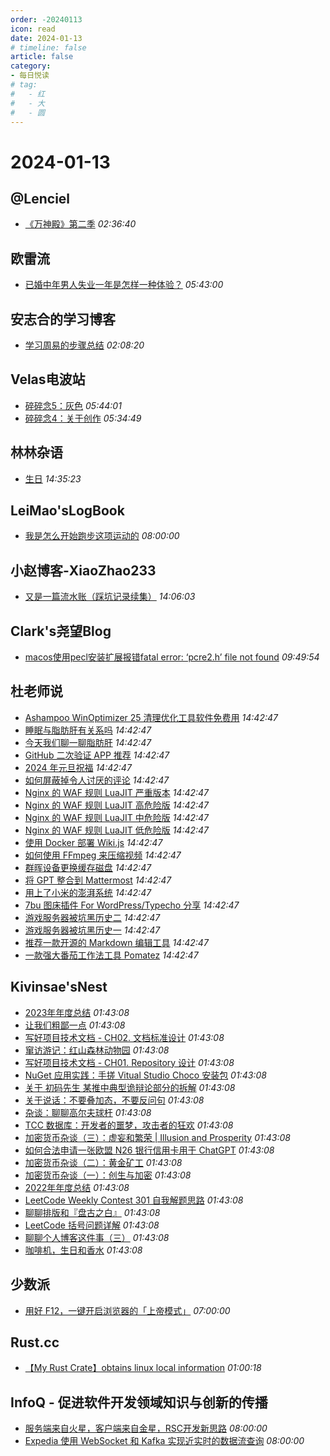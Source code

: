 ```yaml
---
order: -20240113
icon: read
date: 2024-01-13
# timeline: false
article: false
category:
- 每日悦读
# tag:
#   - 红
#   - 大
#   - 圆
---
```


# 2024-01-13 
## @Lenciel<span></span>
* [《万神殿》第二季](https://lenciel.com/2024/01/the-pantheon-ii/) *02:36:40* 
## 欧雷流<span></span>
* [已婚中年男人失业一年是怎样一种体验？](https://ourai.ws/posts/one-year-anniversary-of-unemployment/) *05:43:00* 
## 安志合的学习博客<span></span>
* [学习周易的步骤总结](https://chegva.com/5908.html) *02:08:20* 
## Velas电波站<span></span>
* [碎碎念5：灰色](https://www.velasx.com/am/6183) *05:44:01* 
* [碎碎念4：关于创作](https://www.velasx.com/am/6174) *05:34:49* 
## 林林杂语<span></span>
* [生日](https://www.xiaozonglin.cn/happy-birthday/) *14:35:23* 
## LeiMao'sLogBook<span></span>
* [我是怎么开始跑步这项运动的](https://leimao.github.io/essay/%E6%88%91%E6%98%AF%E6%80%8E%E4%B9%88%E5%BC%80%E5%A7%8B%E8%B7%91%E6%AD%A5%E8%BF%99%E9%A1%B9%E8%BF%90%E5%8A%A8%E7%9A%84/) *08:00:00* 
## 小赵博客-XiaoZhao233<span></span>
* [又是一篇流水账（踩坑记录续集）](https://blog.xiaozhao233.top/archives/2024/01/13/boc-mastercard-world-debit-card-and-something-about-cmb/) *14:06:03* 
## Clark's尧望Blog<span></span>
* [macos使用pecl安装扩展报错fatal error: ‘pcre2.h’ file not found](https://www.dongyao.ren/article/668.html) *09:49:54* 
## 杜老师说<span></span>
* [Ashampoo WinOptimizer 25 清理优化工具软件免费用](https://dusays.com/666/) *14:42:47* 
* [睡眠与脂肪肝有关系吗](https://dusays.com/665/) *14:42:47* 
* [今天我们聊一聊脂肪肝](https://dusays.com/664/) *14:42:47* 
* [GitHub 二次验证 APP 推荐](https://dusays.com/663/) *14:42:47* 
* [2024 年元旦祝福](https://dusays.com/662/) *14:42:47* 
* [如何屏蔽掉令人讨厌的评论](https://dusays.com/661/) *14:42:47* 
* [Nginx 的 WAF 规则 LuaJIT 严重版本](https://dusays.com/660/) *14:42:47* 
* [Nginx 的 WAF 规则 LuaJIT 高危险版](https://dusays.com/659/) *14:42:47* 
* [Nginx 的 WAF 规则 LuaJIT 中危险版](https://dusays.com/658/) *14:42:47* 
* [Nginx 的 WAF 规则 LuaJIT 低危险版](https://dusays.com/657/) *14:42:47* 
* [使用 Docker 部署 Wiki.js](https://dusays.com/656/) *14:42:47* 
* [如何使用 FFmpeg 来压缩视频](https://dusays.com/655/) *14:42:47* 
* [群晖设备更换缓存磁盘](https://dusays.com/654/) *14:42:47* 
* [将 GPT 整合到 Mattermost](https://dusays.com/653/) *14:42:47* 
* [用上了小米的澎湃系统](https://dusays.com/652/) *14:42:47* 
* [7bu 图床插件 For WordPress/Typecho 分享](https://dusays.com/651/) *14:42:47* 
* [游戏服务器被坑黑历史二](https://dusays.com/650/) *14:42:47* 
* [游戏服务器被坑黑历史一](https://dusays.com/649/) *14:42:47* 
* [推荐一款开源的 Markdown 编辑工具](https://dusays.com/648/) *14:42:47* 
* [一款强大番茄工作法工具 Pomatez](https://dusays.com/647/) *14:42:47* 
## Kivinsae'sNest<span></span>
* [2023年年度总结](https://www.kivinsae.com/2024/01/11/2024-01-11-Summary/) *01:43:08* 
* [让我们粗鄙一点](https://www.kivinsae.com/2023/08/23/2023-08-24-talking_with_people/) *01:43:08* 
* [写好项目技术文档 - CH02. 文档标准设计](https://www.kivinsae.com/2023/08/19/2023-08-19-docs02/) *01:43:08* 
* [窜访游记：红山森林动物园](https://www.kivinsae.com/2023/08/07/2023-08-07-hongshan_zoo/) *01:43:08* 
* [写好项目技术文档 - CH01. Repository 设计](https://www.kivinsae.com/2023/06/24/2023-06-24-docs01/) *01:43:08* 
* [NuGet 应用实践：手搓 Vitual Studio Choco 安装包](https://www.kivinsae.com/2023/05/26/2023-05-26-nuget_choco/) *01:43:08* 
* [关于 初码先生 某推中典型诡辩论部分的拆解](https://www.kivinsae.com/2023/05/17/2023-05-17-no_sophism/) *01:43:08* 
* [关于说话：不要叠加态，不要反问句](https://www.kivinsae.com/2023/04/14/2023-04-14-talk_straightforward/) *01:43:08* 
* [杂谈：聊聊高尔夫球杆](https://www.kivinsae.com/2023/04/02/2023-04-02-golf_clubs/) *01:43:08* 
* [TCC 数据库：开发者的噩梦，攻击者的狂欢](https://www.kivinsae.com/2023/03/26/2023-03-26-tcc_db/) *01:43:08* 
* [加密货币杂谈（三）：虚妄和繁荣 | Illusion and Prosperity](https://www.kivinsae.com/2023/03/18/2023-03-18-DeFi03/) *01:43:08* 
* [如何合法申请一张欧盟 N26 银行信用卡用于 ChatGPT](https://www.kivinsae.com/2023/03/05/2023-03-05-N26/) *01:43:08* 
* [加密货币杂谈（二）：黄金矿工](https://www.kivinsae.com/2023/02/26/2023-02-26-DeFi02/) *01:43:08* 
* [加密货币杂谈（一）：创生与加密](https://www.kivinsae.com/2023/01/29/2023-01-29-DeFi01/) *01:43:08* 
* [2022年年度总结](https://www.kivinsae.com/2023/01/01/2022-12-31-Summary/) *01:43:08* 
* [LeetCode Weekly Contest 301 自我解题思路](https://www.kivinsae.com/2022/07/10/2022-07-10-WContest301/) *01:43:08* 
* [聊聊排版和『盘古之白』](https://www.kivinsae.com/2022/06/23/2022-06-23-Chinese_Copywriting/) *01:43:08* 
* [LeetCode 括号问题详解](https://www.kivinsae.com/2022/06/17/2022-06-17-Parentheses_Questions/) *01:43:08* 
* [聊聊个人博客这件事（三）](https://www.kivinsae.com/2022/06/15/2022-06-14-Talk_about_Blog_CH03/) *01:43:08* 
* [咖啡机，生日和香水](https://www.kivinsae.com/2022/06/10/2022-06-10-Good_Gifts/) *01:43:08* 
## 少数派<span></span>
* [用好 F12，一键开启浏览器的「上帝模式」](https://sspai.com/post/85686) *07:00:00* 
## Rust.cc<span></span>
* [【My Rust Crate】obtains linux local information](https://rustcc.cn/article?id=cbc2a779-9468-411c-902b-e2fe865550e2) *01:00:18* 
## InfoQ - 促进软件开发领域知识与创新的传播<span></span>
* [服务端来自火星，客户端来自金星，RSC开发新思路](https://www.infoq.cn/article/xAqVQjRUuT8bGqU1xvg0?utm_source=rss&utm_medium=article) *08:00:00* 
* [Expedia 使用 WebSocket 和 Kafka 实现近实时的数据流查询](https://www.infoq.cn/article/9zVV6PjSfqZPaDhM95FA?utm_source=rss&utm_medium=article) *08:00:00* 

